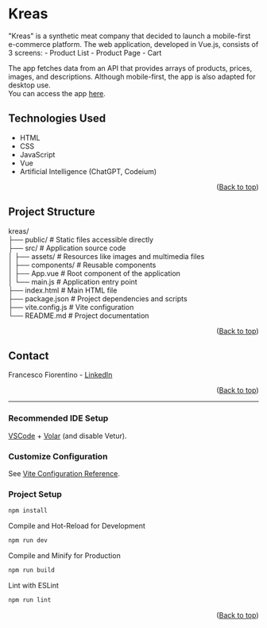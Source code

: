 <a name="readme-top"></a>

# <h1>Kreas</h1>

<p>"Kreas" is a synthetic meat company that decided to launch a mobile-first e-commerce platform. The web application, developed in Vue.js, consists of 3 screens:
- Product List
- Product Page
- Cart

The app fetches data from an API that provides arrays of products, prices, images, and descriptions.
Although mobile-first, the app is also adapted for desktop use. <br>
You can access the app <a href="https://kreas-mangia-sostenibile.netlify.app">here</a>.</p>

## Technologies Used
- HTML
- CSS
- JavaScript
- Vue
- Artificial Intelligence (ChatGPT, Codeium)

<p align="right">(<a href="#readme-top">Back to top</a>)</p> 

## Project Structure

kreas/ <br>
├── public/              # Static files accessible directly <br>
├── src/                 # Application source code <br>
│   ├── assets/          # Resources like images and multimedia files <br>
│   ├── components/      # Reusable components <br>
│   ├── App.vue          # Root component of the application <br>
│   └── main.js          # Application entry point <br>
├── index.html           # Main HTML file <br>
├── package.json         # Project dependencies and scripts <br>
├── vite.config.js       # Vite configuration <br>
└── README.md            # Project documentation <br>

<p align="right">(<a href="#readme-top">Back to top</a>)</p>

## Contact

Francesco Fiorentino - [LinkedIn](https://www.linkedin.com/in/francesco-fiorentino-8a854216a/)

<p align="right">(<a href="#readme-top">Back to top</a>)</p> 

<hr>

### Recommended IDE Setup

[VSCode](https://code.visualstudio.com/) + [Volar](https://marketplace.visualstudio.com/items?itemName=Vue.volar) (and disable Vetur).

### Customize Configuration

See [Vite Configuration Reference](https://vitejs.dev/config/).

### Project Setup

```sh
npm install
```

Compile and Hot-Reload for Development

```sh
npm run dev
```

Compile and Minify for Production
```sh
npm run build
```

Lint with ESLint
```sh
npm run lint
```

<p align="right">(<a href="#readme-top">Back to top</a>)</p>
